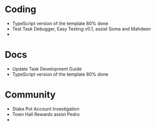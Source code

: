 # Coding
- TypeScript version of the template 80% done
- Test Task Debugger, Easy Testing v0.1, assist Soma and Mahdeen
- 
# Docs
- Update Task Development Guide
- TypeScript version of the template 80% done

# Community
- Stake Pot Account Investigation
- Town Hall Rewards assist Pedro
- 